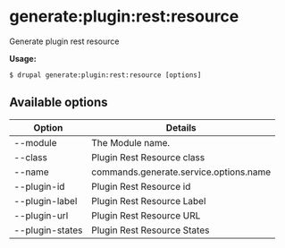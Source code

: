 # generate:plugin:rest:resource
Generate plugin rest resource

**Usage:**
```
$ drupal generate:plugin:rest:resource [options] 
```

## Available options
Option | Details
-------|-------------
--module | The Module name.
--class | Plugin Rest Resource class
--name | commands.generate.service.options.name
--plugin-id | Plugin Rest Resource id
--plugin-label | Plugin Rest Resource Label
--plugin-url | Plugin Rest Resource URL
--plugin-states | Plugin Rest Resource States
